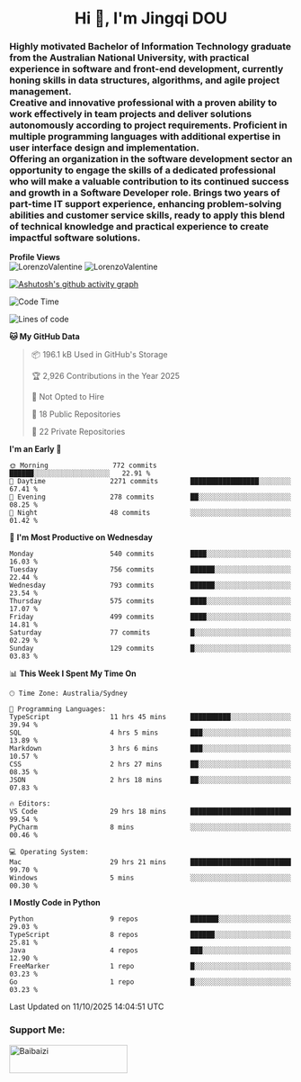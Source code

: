 <h1 align="center">Hi 👋, I'm Jingqi DOU</h1>
<h3 align="left">
Highly motivated Bachelor of Information Technology graduate from the Australian National University, with practical experience in software and front-end development, currently honing skills in data structures, algorithms, and agile project management. <br>
Creative and innovative professional with a proven ability to work effectively in team projects and deliver solutions autonomously according to project requirements. Proficient in multiple programming languages with additional expertise in user interface design and implementation. <br>
Offering an organization in the software development sector an opportunity to engage the skills of a dedicated professional who will make a valuable contribution to its continued success and growth in a Software Developer role. Brings two years of part-time IT support experience, enhancing problem-solving abilities and customer service skills, ready to apply this blend of technical knowledge and practical experience to create impactful software solutions. 
</h3>

**Profile Views**<br>
<img src="https://count.getloli.com/@LorenzoValentine?name=LorenzoValentine&theme=asoul&padding=7&offset=0&align=center&scale=2&pixelated=1&darkmode=auto&prefix=020315" alt="LorenzoValentine" theme="rule34" />
<img src="https://count.getloli.com/@LorenzoValentine?name=LorenzoValentine&theme=food&padding=7&offset=0&align=center&scale=2&pixelated=1&darkmode=auto&prefix=020315" alt="LorenzoValentine" theme="rule34" />

[![Ashutosh's github activity graph](https://github-readme-activity-graph.vercel.app/graph?username=LorenzoValentine)](https://github.com/ashutosh00710/github-readme-activity-graph)

<!--START_SECTION:waka-->
![Code Time](http://img.shields.io/badge/Code%20Time-2%2C482%20hrs%2057%20mins-blue)

![Lines of code](https://img.shields.io/badge/From%20Hello%20World%20I%27ve%20Written-820.9%20thousand%20lines%20of%20code-blue)

**🐱 My GitHub Data** 

> 📦 196.1 kB Used in GitHub's Storage 
 > 
> 🏆 2,926 Contributions in the Year 2025
 > 
> 🚫 Not Opted to Hire
 > 
> 📜 18 Public Repositories 
 > 
> 🔑 22 Private Repositories 
 > 
**I'm an Early 🐤** 

```text
🌞 Morning                772 commits         ██████░░░░░░░░░░░░░░░░░░░   22.91 % 
🌆 Daytime                2271 commits        █████████████████░░░░░░░░   67.41 % 
🌃 Evening                278 commits         ██░░░░░░░░░░░░░░░░░░░░░░░   08.25 % 
🌙 Night                  48 commits          ░░░░░░░░░░░░░░░░░░░░░░░░░   01.42 % 
```
📅 **I'm Most Productive on Wednesday** 

```text
Monday                   540 commits         ████░░░░░░░░░░░░░░░░░░░░░   16.03 % 
Tuesday                  756 commits         ██████░░░░░░░░░░░░░░░░░░░   22.44 % 
Wednesday                793 commits         ██████░░░░░░░░░░░░░░░░░░░   23.54 % 
Thursday                 575 commits         ████░░░░░░░░░░░░░░░░░░░░░   17.07 % 
Friday                   499 commits         ████░░░░░░░░░░░░░░░░░░░░░   14.81 % 
Saturday                 77 commits          █░░░░░░░░░░░░░░░░░░░░░░░░   02.29 % 
Sunday                   129 commits         █░░░░░░░░░░░░░░░░░░░░░░░░   03.83 % 
```


📊 **This Week I Spent My Time On** 

```text
🕑︎ Time Zone: Australia/Sydney

💬 Programming Languages: 
TypeScript               11 hrs 45 mins      ██████████░░░░░░░░░░░░░░░   39.94 % 
SQL                      4 hrs 5 mins        ███░░░░░░░░░░░░░░░░░░░░░░   13.89 % 
Markdown                 3 hrs 6 mins        ███░░░░░░░░░░░░░░░░░░░░░░   10.57 % 
CSS                      2 hrs 27 mins       ██░░░░░░░░░░░░░░░░░░░░░░░   08.35 % 
JSON                     2 hrs 18 mins       ██░░░░░░░░░░░░░░░░░░░░░░░   07.83 % 

🔥 Editors: 
VS Code                  29 hrs 18 mins      █████████████████████████   99.54 % 
PyCharm                  8 mins              ░░░░░░░░░░░░░░░░░░░░░░░░░   00.46 % 

💻 Operating System: 
Mac                      29 hrs 21 mins      █████████████████████████   99.70 % 
Windows                  5 mins              ░░░░░░░░░░░░░░░░░░░░░░░░░   00.30 % 
```

**I Mostly Code in Python** 

```text
Python                   9 repos             ███████░░░░░░░░░░░░░░░░░░   29.03 % 
TypeScript               8 repos             ██████░░░░░░░░░░░░░░░░░░░   25.81 % 
Java                     4 repos             ███░░░░░░░░░░░░░░░░░░░░░░   12.90 % 
FreeMarker               1 repo              █░░░░░░░░░░░░░░░░░░░░░░░░   03.23 % 
Go                       1 repo              █░░░░░░░░░░░░░░░░░░░░░░░░   03.23 % 
```




 Last Updated on 11/10/2025 14:04:51 UTC
<!--END_SECTION:waka-->

<!-- [![willianrod's wakatime stats](https://github-readme-stats.vercel.app/api/wakatime?username=lorenzoval2050)](https://github.com/anuraghazra/github-readme-stats) -->


<h3 align="left">Support Me:</h3>
<p><a href="https://www.buymeacoffee.com/Baibaizi"> <img align="left" src="https://cdn.buymeacoffee.com/buttons/v2/default-yellow.png" height="50" width="210" alt="Baibaizi" /></a></p><br><br>

